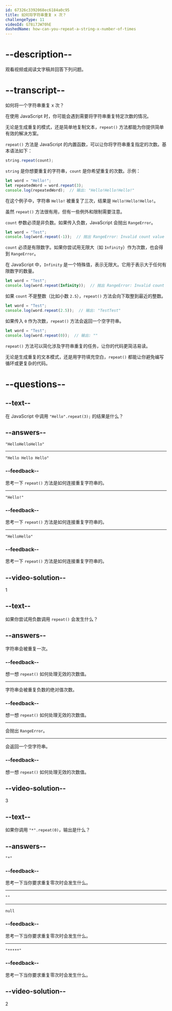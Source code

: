 ```yaml
---
id: 67326c3392068ec6184a0c95
title: 如何将字符串重复 x 次？
challengeType: 11
videoId: G78i7JW70hE
dashedName: how-can-you-repeat-a-string-x-number-of-times
---
```


# --description--

观看视频或阅读文字稿并回答下列问题。

# --transcript--

如何将一个字符串重复 x 次？

在使用 JavaScript 时，你可能会遇到需要将字符串重复特定次数的情况。

无论是生成重复的模式，还是简单地复制文本，`repeat()` 方法都能为你提供简单有效的解决方案。

`repeat()` 方法是 JavaScript 的内置函数，可以让你将字符串重复指定的次数。基本语法如下：

```js
string.repeat(count);
```

`string` 是你想要重复的字符串，`count` 是你希望重复的次数。示例：

```js
let word = "Hello!";
let repeatedWord = word.repeat(3);
console.log(repeatedWord);  // 输出: "Hello!Hello!Hello!"
```

在这个例子中，字符串 `Hello!` 被重复了三次，结果是 `Hello!Hello!Hello!`。

虽然 `repeat()` 方法很有用，但有一些例外和限制需要注意。

`count` 参数必须是非负数。如果传入负数，JavaScript 会抛出 `RangeError`。

```js
let word = "Test";
console.log(word.repeat(-1));  // 抛出 RangeError: Invalid count value
```

`count` 必须是有限数字。如果你尝试用无限大（如 `Infinity`）作为次数，也会得到 `RangeError`。

在 JavaScript 中，`Infinity` 是一个特殊值，表示无限大。它用于表示大于任何有限数字的数量。

```js
let word = "Test";
console.log(word.repeat(Infinity));  // 抛出 RangeError: Invalid count value
```

如果 `count` 不是整数（比如小数 `2.5`），`repeat()` 方法会向下取整到最近的整数。

```js
let word = "Test";
console.log(word.repeat(2.5));  // 输出: "TestTest"
```

如果传入 `0` 作为次数，`repeat()` 方法会返回一个空字符串。

```js
let word = "Test";
console.log(word.repeat(0));  // 输出: ""
```

`repeat()` 方法可以简化涉及字符串重复的任务，让你的代码更简洁易读。

无论是生成重复的文本模式，还是用字符填充空白，`repeat()` 都能让你避免编写循环或更复杂的代码。

# --questions--

## --text--

在 JavaScript 中调用 `"Hello".repeat(3);` 的结果是什么？

## --answers--

`"HelloHelloHello"`

---

`"Hello Hello Hello"`

### --feedback--

思考一下 `repeat()` 方法是如何连接重复字符串的。

---

`"Hello!"`

### --feedback--

思考一下 `repeat()` 方法是如何连接重复字符串的。

---

`"HelloHello"`

### --feedback--

思考一下 `repeat()` 方法是如何连接重复字符串的。

## --video-solution--

1

## --text--

如果你尝试用负数调用 `repeat()` 会发生什么？

## --answers--

字符串会被重复一次。

### --feedback--

想一想 `repeat()` 如何处理无效的次数值。

---

字符串会被重复负数的绝对值次数。

### --feedback--

想一想 `repeat()` 如何处理无效的次数值。

---

会抛出 `RangeError`。

---

会返回一个空字符串。

### --feedback--

想一想 `repeat()` 如何处理无效的次数值。

## --video-solution--

3

## --text--

如果你调用 `"*".repeat(0)`，输出是什么？

## --answers--

`"*"`

### --feedback--

思考一下当你要求重复零次时会发生什么。

---

`""`

---

`null`

### --feedback--

思考一下当你要求重复零次时会发生什么。

---

`"*****"`

### --feedback--

思考一下当你要求重复零次时会发生什么。

## --video-solution--

2

